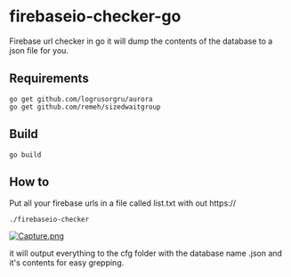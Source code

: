 # firebaseio-checker-go

Firebase url checker in go it will dump the contents of the database to a json file for you.

Requirements
---

```
go get github.com/logrusorgru/aurora
go get github.com/remeh/sizedwaitgroup
```

Build
---

```
go build
```

How to
---

Put all your firebase urls in a file called list.txt with out https://

```
./firebaseio-checker
```

[![Capture.png](https://i.postimg.cc/52ngnsqp/Capture.png)](https://postimg.cc/75JSLMRT)


it will output everything to the cfg folder with the database name .json and it's contents for easy grepping.
